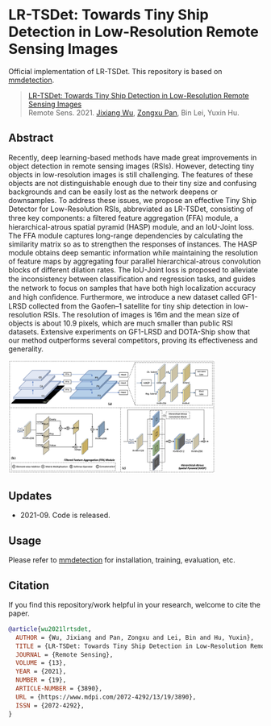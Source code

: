# LR-TSDet: Towards Tiny Ship Detection in Low-Resolution Remote Sensing Images
Official implementation of LR-TSDet. This repository is based on [mmdetection](https://github.com/open-mmlab/mmdetection).

>   [LR-TSDet: Towards Tiny Ship Detection in Low-Resolution Remote Sensing Images](https://www.mdpi.com/2072-4292/13/19/3890) \
> Remote Sens. 2021.
>   [Jixiang Wu](http://lausen-ng.github.io/), [Zongxu Pan](http://people.ucas.ac.cn/~panzx), Bin Lei, Yuxin Hu.

## Abstract

Recently, deep learning-based methods have made great improvements in object detection in remote sensing images (RSIs). However, detecting tiny objects in low-resolution images is still challenging. The features of these objects are not distinguishable enough due to their tiny size and confusing backgrounds and can be easily lost as the network deepens or downsamples. To address these issues, we propose an effective Tiny Ship Detector for Low-Resolution RSIs, abbreviated as LR-TSDet, consisting of three key components: a ﬁltered feature aggregation (FFA) module, a hierarchical-atrous spatial pyramid (HASP) module, and an IoU-Joint loss. The FFA module captures long-range dependencies by calculating the similarity matrix so as to strengthen the responses of instances. The HASP module obtains deep semantic information while maintaining the resolution of feature maps by aggregating four parallel hierarchical-atrous convolution blocks of different dilation rates. The IoU-Joint loss is proposed to alleviate the inconsistency between classiﬁcation and regression tasks, and guides the network to focus on samples that have both high localization accuracy and high conﬁdence. Furthermore, we introduce a new dataset called GF1-LRSD collected from the Gaofen–1 satellite for tiny ship detection in low-resolution RSIs. The resolution of images is 16m and the mean size of objects is about 10.9 pixels, which are much smaller than public RSI datasets. Extensive experiments on GF1-LRSD and DOTA-Ship show that our method outperforms several competitors, proving its effectiveness and generality.

<img src="./framework.png" alt="framework" style="zoom:40%;" />

## Updates

-   2021-09. Code is released.

## Usage

Please refer to [mmdetection](https://github.com/open-mmlab/mmdetection) for installation, training, evaluation, etc.

## Citation

If you find this repository/work helpful in your research, welcome to cite the paper.

```bibtex
@article{wu2021lrtsdet,
  AUTHOR = {Wu, Jixiang and Pan, Zongxu and Lei, Bin and Hu, Yuxin},
  TITLE = {LR-TSDet: Towards Tiny Ship Detection in Low-Resolution Remote Sensing Images},
  JOURNAL = {Remote Sensing},
  VOLUME = {13},
  YEAR = {2021},
  NUMBER = {19},
  ARTICLE-NUMBER = {3890},
  URL = {https://www.mdpi.com/2072-4292/13/19/3890},
  ISSN = {2072-4292},
}
```

